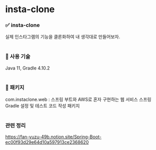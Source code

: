 # insta-clone

### ✅ insta-clone
실제 인스타그램의 기능을 클론화하여 내 생각대로 만들어보자.<br></br>

### 🔧 사용 기술
Java 11, Gradle 4.10.2 <br></br>

### 📁 패키지
com.instaclone.web : 스프링 부트와 AWS로 혼자 구현하는 웹 서비스 스프링 Gradle 설정 및 테스트 코드 작성 패키지 <br></br>

### 관련 정리
https://fan-yuzu-49b.notion.site/Spring-Boot-ec00f93d29e64d10a597913ce2368620
